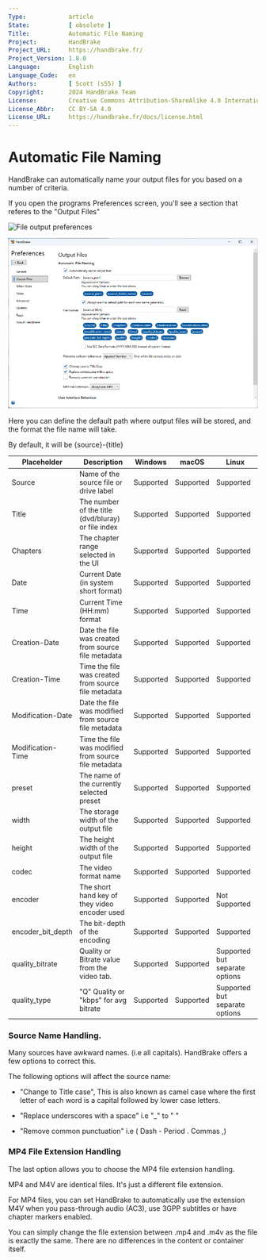 ```yaml
---
Type:            article
State:           [ obsolete ]
Title:           Automatic File Naming
Project:         HandBrake
Project_URL:     https://handbrake.fr/
Project_Version: 1.8.0
Language:        English
Language_Code:   en
Authors:         [ Scott (s55) ]
Copyright:       2024 HandBrake Team
License:         Creative Commons Attribution-ShareAlike 4.0 International
License_Abbr:    CC BY-SA 4.0
License_URL:     https://handbrake.fr/docs/license.html
---
```


Automatic File Naming
=============================

HandBrake can automatically name your output files for you based on a number of criteria.

If you open the programs Preferences screen, you'll see a section that referes to the "Output Files"

<!-- .system-macos -->
![File output preferences](../../images/mac/output-file-preferences-1.5.0.png "File output preferences macOS")
<!-- /.system-macos -->

<!-- .system-windows -->
![File output preferences](../../images/windows/output-file-preferences-1.7.0.png "File output preferences Windwos")
<!-- /.system-windows -->

Here you can define the default path where output files will be stored, and the format the file name will take.

By default, it will be {source}-{title}

| Placeholder             | Description                                            | Windows   | macOS         | Linux  |
|-------------------------|-----|------|-----|-----|
| Source                  | Name of the source file or drive label                 | Supported | Supported     | Supported |
| Title                   | The number of the title (dvd/bluray) or file index     | Supported | Supported     | Supported |
| Chapters                | The chapter range selected in the UI                   | Supported | Supported     | Supported |
| Date                    | Current Date (in system short format)                  | Supported | Supported     | Supported |
| Time                    | Current Time  (HH:mm) format                           | Supported | Supported     | Supported |
| Creation-Date           | Date the file was created from source file metadata    | Supported | Supported     | Supported |
| Creation-Time           | Time the file was created from source file metadata    | Supported | Supported     | Supported |
| Modification-Date       | Date the file was modified from source file metadata   | Supported | Supported     | Supported |
| Modification-Time       | Time the file was modified from source file metadata   | Supported | Supported     | Supported |
| preset                  | The name of the currently selected preset              | Supported | Supported     | Supported |
| width                   | The storage width of the output file                   | Supported | Supported     | Supported |
| height                  | The height width of the output file                    | Supported | Supported     | Supported |
| codec                   | The video format name                                  | Supported | Supported     | Supported |
| encoder                 | The short hand key of they video encoder used          | Supported | Supported     | Not Supported |
| encoder_bit_depth       | The bit-depth of the encoding                          | Supported | Supported     | Supported |
| quality_bitrate         | Quality or Bitrate value from the video tab.           | Supported | Supported     | Supported but separate options |
| quality_type            | "Q" Quality or "kbps" for avg bitrate                  | Supported | Supported     | Supported but separate options |

### Source Name Handling.

Many sources have awkward names. (i.e all capitals). HandBrake offers a few options to correct this.

The following options will affect the source name:

- "Change to Title case",  This is also known as camel case where the first letter of each word is a capital followed by lower case letters.

- "Replace underscores with a space"  i.e  "_" to " "

- "Remove common punctuation" i.e ( Dash - Period . Commas ,)

### MP4 File Extension Handling

The last option allows you to choose the MP4 file extension handling.

MP4 and M4V are identical files. It's just a different file extension.

For MP4 files, you can set HandBrake to automatically use the extension M4V when you pass-through audio (AC3), use 3GPP subtitles or have chapter markers enabled.

You can simply change the file extension between .mp4 and .m4v as the file is exactly the same. There are no differences in the content or container itself.

